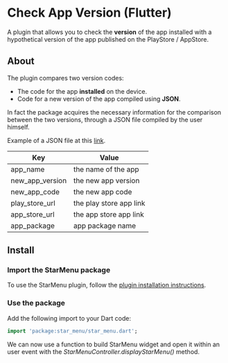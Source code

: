 # Check App Version (Flutter)

A plugin that allows you to check the **version** of the app installed with a hypothetical version of the app published on the PlayStore / AppStore.

## About

The plugin compares two version codes:
- The code for the app **installed** on the device.
- Code for a new version of the app compiled using **JSON**.

In fact the package acquires the necessary information for the comparison between the two versions, 
through a JSON file compiled by the user himself.

Example of a JSON file at this [link](https://github.com/enzo-desimone/check_app_version/blob/master/example/example.json).

| Key           |       Value |
| ------------- | ------------- |
| app_name  | the name of the app  |
| new_app_version  | the new app version  |
| new_app_code  | the new app code  |
| play_store_url  | the play store app link  |
| app_store_url  | the app store app link  |
| app_package  | app package name  |

## Install


### Import the StarMenu package
To use the StarMenu plugin, follow the [plugin installation instructions](https://pub.dartlang.org/packages/star_menu#pub-pkg-tab-installing).

### Use the package

Add the following import to your Dart code:
```dart
import 'package:star_menu/star_menu.dart';
```

We can now use a function to build StarMenu widget and open it within an user event with the _StarMenuController.displayStarMenu()_ method.


